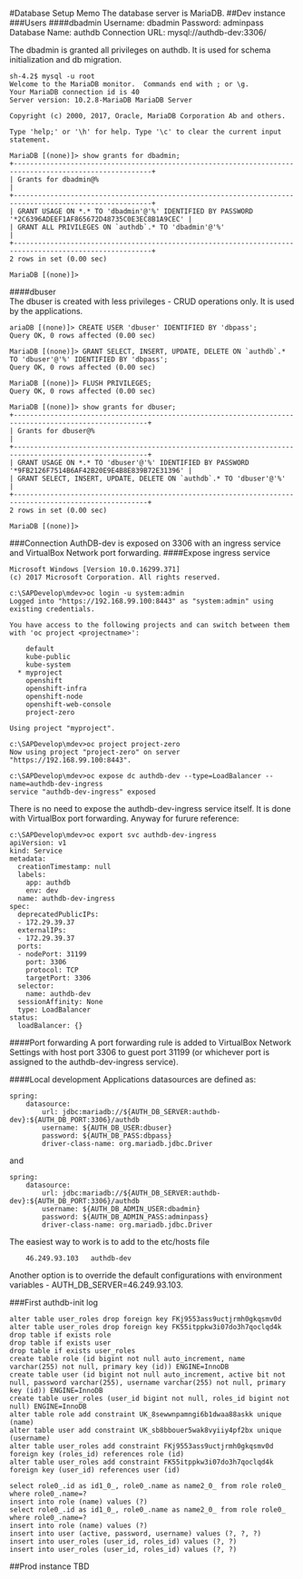 #Database Setup Memo
The database server is MariaDB.
##Dev instance
###Users
####dbadmin
          Username: dbadmin
          Password: adminpass
     Database Name: authdb
    Connection URL: mysql://authdb-dev:3306/

The dbadmin is granted all privileges on authdb. It is used for schema initialization and db migration.
```
sh-4.2$ mysql -u root
Welcome to the MariaDB monitor.  Commands end with ; or \g.
Your MariaDB connection id is 40
Server version: 10.2.8-MariaDB MariaDB Server

Copyright (c) 2000, 2017, Oracle, MariaDB Corporation Ab and others.

Type 'help;' or '\h' for help. Type '\c' to clear the current input statement.

MariaDB [(none)]> show grants for dbadmin;
+--------------------------------------------------------------------------------------------------------+
| Grants for dbadmin@%                                                                                   |
+--------------------------------------------------------------------------------------------------------+
| GRANT USAGE ON *.* TO 'dbadmin'@'%' IDENTIFIED BY PASSWORD '*2C6396ADEEF1AF865672D48735C0E3EC8B1A9CEC' |
| GRANT ALL PRIVILEGES ON `authdb`.* TO 'dbadmin'@'%'                                                    |
+--------------------------------------------------------------------------------------------------------+
2 rows in set (0.00 sec)

MariaDB [(none)]>
```
####dbuser    
The dbuser is created with less privileges - CRUD operations only. It is used by the applications.
```
ariaDB [(none)]> CREATE USER 'dbuser' IDENTIFIED BY 'dbpass';
Query OK, 0 rows affected (0.00 sec)

MariaDB [(none)]> GRANT SELECT, INSERT, UPDATE, DELETE ON `authdb`.* TO 'dbuser'@'%' IDENTIFIED BY 'dbpass';
Query OK, 0 rows affected (0.00 sec)

MariaDB [(none)]> FLUSH PRIVILEGES;
Query OK, 0 rows affected (0.00 sec)

MariaDB [(none)]> show grants for dbuser;
+-------------------------------------------------------------------------------------------------------+
| Grants for dbuser@%                                                                                   |
+-------------------------------------------------------------------------------------------------------+
| GRANT USAGE ON *.* TO 'dbuser'@'%' IDENTIFIED BY PASSWORD '*9FB2126F7514B6AF42B20E9E4B8E839B72E31396' |
| GRANT SELECT, INSERT, UPDATE, DELETE ON `authdb`.* TO 'dbuser'@'%'                                    |
+-------------------------------------------------------------------------------------------------------+
2 rows in set (0.00 sec)

MariaDB [(none)]>
```

###Connection
AuthDB-dev is exposed on 3306 with an ingress service and VirtualBox Network port forwarding.
####Expose ingress service
```
Microsoft Windows [Version 10.0.16299.371]
(c) 2017 Microsoft Corporation. All rights reserved.

c:\SAPDevelop\mdev>oc login -u system:admin
Logged into "https://192.168.99.100:8443" as "system:admin" using existing credentials.

You have access to the following projects and can switch between them with 'oc project <projectname>':

    default
    kube-public
    kube-system
  * myproject
    openshift
    openshift-infra
    openshift-node
    openshift-web-console
    project-zero

Using project "myproject".

c:\SAPDevelop\mdev>oc project project-zero
Now using project "project-zero" on server "https://192.168.99.100:8443".

c:\SAPDevelop\mdev>oc expose dc authdb-dev --type=LoadBalancer --name=authdb-dev-ingress
service "authdb-dev-ingress" exposed
```
There is no need to expose the authdb-dev-ingress service itself. It is done with VirtualBox port forwarding. Anyway for furure reference:
```
c:\SAPDevelop\mdev>oc export svc authdb-dev-ingress
apiVersion: v1
kind: Service
metadata:
  creationTimestamp: null
  labels:
    app: authdb
    env: dev
  name: authdb-dev-ingress
spec:
  deprecatedPublicIPs:
  - 172.29.39.37
  externalIPs:
  - 172.29.39.37
  ports:
  - nodePort: 31199
    port: 3306
    protocol: TCP
    targetPort: 3306
  selector:
    name: authdb-dev
  sessionAffinity: None
  type: LoadBalancer
status:
  loadBalancer: {}
```

####Port forwarding
A port forwarding rule is added to VirtualBox Network Settings with host port 3306 to guest port 31199 (or whichever port is assigned to the authdb-dev-ingress service).

####Local development
Applications datasources are defined as:
```
spring:
    datasource:
        url: jdbc:mariadb://${AUTH_DB_SERVER:authdb-dev}:${AUTH_DB_PORT:3306}/authdb
        username: ${AUTH_DB_USER:dbuser}
        password: ${AUTH_DB_PASS:dbpass}
        driver-class-name: org.mariadb.jdbc.Driver
```
and
```
spring:
    datasource:
        url: jdbc:mariadb://${AUTH_DB_SERVER:authdb-dev}:${AUTH_DB_PORT:3306}/authdb
        username: ${AUTH_DB_ADMIN_USER:dbadmin}
        password: ${AUTH_DB_ADMIN_PASS:adminpass}
        driver-class-name: org.mariadb.jdbc.Driver
```
The easiest way to work is to add to the etc/hosts file

        46.249.93.103   authdb-dev
        
Another option is to override the default configurations with environment variables - AUTH_DB_SERVER=46.249.93.103.

###First authdb-init log
```$xslt
alter table user_roles drop foreign key FKj9553ass9uctjrmh0gkqsmv0d
alter table user_roles drop foreign key FK55itppkw3i07do3h7qoclqd4k
drop table if exists role
drop table if exists user
drop table if exists user_roles
create table role (id bigint not null auto_increment, name varchar(255) not null, primary key (id)) ENGINE=InnoDB
create table user (id bigint not null auto_increment, active bit not null, password varchar(255), username varchar(255) not null, primary key (id)) ENGINE=InnoDB
create table user_roles (user_id bigint not null, roles_id bigint not null) ENGINE=InnoDB
alter table role add constraint UK_8sewwnpamngi6b1dwaa88askk unique (name)
alter table user add constraint UK_sb8bbouer5wak8vyiiy4pf2bx unique (username)
alter table user_roles add constraint FKj9553ass9uctjrmh0gkqsmv0d foreign key (roles_id) references role (id)
alter table user_roles add constraint FK55itppkw3i07do3h7qoclqd4k foreign key (user_id) references user (id)

select role0_.id as id1_0_, role0_.name as name2_0_ from role role0_ where role0_.name=?
insert into role (name) values (?)
select role0_.id as id1_0_, role0_.name as name2_0_ from role role0_ where role0_.name=?
insert into role (name) values (?)
insert into user (active, password, username) values (?, ?, ?)
insert into user_roles (user_id, roles_id) values (?, ?)
insert into user_roles (user_id, roles_id) values (?, ?)
```

##Prod instance
TBD